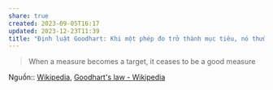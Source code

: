 ```yaml
---
share: true
created: 2023-09-05T16:17
updated: 2023-12-23T11:39
title: "Định luật Goodhart: Khi một phép đo trở thành mục tiêu, nó thường mất đi sự hiệu quả của nó"
---
```


> When a measure becomes a target, it ceases to be a good measure

Nguồn:: [Wikipedia](../../../%CE%9E%20Ngu%E1%BB%93n/Wikipedia.md), [Goodhart's law - Wikipedia](https://en.wikipedia.org/wiki/Goodhart's_law)